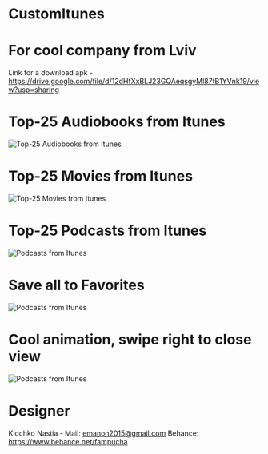 # CustomItunes
# For cool company from Lviv
Link for a download apk - https://drive.google.com/file/d/12dHfXxBLJ23GQAeqsgyMl87tB1YVnk19/view?usp=sharing

# Top-25 Audiobooks from Itunes
![Top-25 Audiobooks from Itunes](https://i.ibb.co/PxJHksN/photo-2019-11-11-02-49-29.jpg)

# Top-25 Movies from Itunes
![Top-25 Movies from Itunes](https://i.ibb.co/7KzgHMs/photo-2019-11-11-02-49-31.jpg)

# Top-25 Podcasts from Itunes
![Podcasts from Itunes](https://i.ibb.co/tXvj4gy/photo-2019-11-11-02-49-34.jpg)

# Save all to Favorites
![Podcasts from Itunes](https://i.ibb.co/VttWs7h/photo-2019-11-11-02-49-32.jpg)

# Cool animation, swipe right to close view
![Podcasts from Itunes](https://i.ibb.co/zFLTLMw/photo-2019-11-11-02-49-33.jpg)

# Designer
Klochko Nastia - 
Mail: emanon2015@gmail.com
Behance: https://www.behance.net/fampucha
